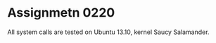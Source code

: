 Assignmetn 0220
===============

All system calls are tested on Ubuntu 13.10, kernel Saucy Salamander.

